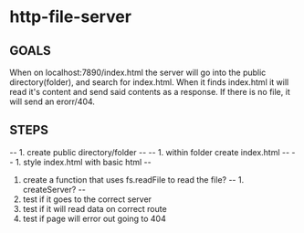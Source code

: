 # http-file-server

## GOALS
When on localhost:7890/index.html the server will go into the public directory(folder), and search for index.html. When it finds index.html it will read it's content and send said contents as a response. If there is no file, it will send an erorr/404.

## STEPS
-- 1. create public directory/folder --
-- 1. within folder create index.html --
-- 1. style index.html with basic html --
1. create a function that uses fs.readFile to read the file?
-- 1. createServer? --
1. test if it goes to the correct server
1. test if it will read data on correct route
1. test if page will error out going to 404